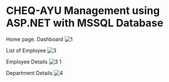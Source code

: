 # CHEQ-AYU Management using ASP.NET with MSSQL Database

Home page. Dashboard
![1](https://github.com/azhari-zaidie/shared-facilities-booking/assets/99009414/a1ff79c9-4727-4559-ad8e-79072c432dd4)

List of Employee
![3](https://github.com/azhari-zaidie/shared-facilities-booking/assets/99009414/1c2ba756-e181-4133-a361-8662bb811869)

Employee Details
![3 1](https://github.com/azhari-zaidie/shared-facilities-booking/assets/99009414/c26d8b23-3aa1-4a53-970b-64eec6da283f)

Department Details
![4](https://github.com/azhari-zaidie/shared-facilities-booking/assets/99009414/ffc30432-d74d-493f-9572-712db4e5f950)


